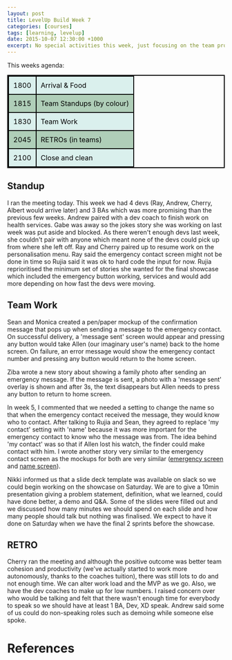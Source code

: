 ```yaml
---
layout: post
title: LevelUp Build Week 7
categories: [courses]
tags: [learning, levelup]
date: 2015-10-07 12:30:00 +1000
excerpt: No special activities this week, just focusing on the team project and lead up into the final showcase on saturday.
---
```

<style>

table{
	margin: 0 auto;
    border-collapse: collapse;
    border-spacing: 0;
    border:2px solid #000000;
}

th{
    background: #33824c;
    color: white;
}

th, td{
    border:2px solid #000000;
    padding: 10px;
}

td{
	color: black;
}

tr:nth-child(even){
	background: #afceb8;
}

tr:nth-child(odd){
	background: #daf0ed;
}
</style>

This weeks agenda:

<table>
	<tr><td>1800</td><td>Arrival & Food</td></tr>
	<tr><td>1815</td><td>Team Standups (by colour)</td></tr>
	<tr><td>1830</td><td>Team Work</td></tr>
	<tr><td>2045</td><td>RETROs (in teams)</td></tr>
	<tr><td>2100</td><td>Close and clean</td></tr>
</table>

## Standup

I ran the meeting today. This week we had 4 devs (Ray, Andrew, Cherry, Albert would arrive later) and 3 BAs which was more promising than the previous few weeks. Andrew paired with a dev coach to finish work on health services. Gabe was away so the jokes story she was working on last week was put aside and blocked. As there weren't enough devs last week, she couldn't pair with anyone which meant none of the devs could pick up from where she left off. Ray and Cherry paired up to resume work on the personalisation menu.  Ray said the emergency contact screen might not be done in time so Rujia said it was ok to hard code the input for now. Rujia reprioritised the minimum set of stories she wanted for the final showcase which included the emergency button working, services and would add more depending on how fast the devs were moving.

## Team Work

Sean and Monica created a pen/paper mockup of the confirmation message that pops up when sending a message to the emergency contact. On successful delivery, a 'message sent' screen would appear and pressing any button would take Allen (our imaginary user's name) back to the home screen. On failure, an error message would show the emergency contact number and pressing any button would return to the home screen. 

Ziba wrote a new story about showing a family photo after sending an emergency message. If the message is sent, a photo with a 'message sent' overlay is shown and after 3s, the text disappears but Allen needs to press any button to return to home screen. 

In week 5, I commented that we needed a setting to change the name so that when the emergency contact received the message, they would know who to contact. After talking to Rujia and Sean, they agreed to replace 'my contact' setting with 'name' because it was more important for the emergency contact to know who the message was from. The idea behind 'my contact' was so that if Allen lost his watch, the finder could make contact with him. I wrote another story very similar to the emergency contact screen as the mockups for both are very similar ([emergency screen][1] and [name screen][2]). 

Nikki informed us that a slide deck template was available on slack so we could begin working on the showcase on Saturday. We are to give a 10min presentation giving a problem statement, definition, what we learned, could have done better, a demo and Q&A. Some of the slides were filled out and we discussed how many minutes we should spend on each slide and how many people should talk but nothing was finalised. We expect to have it done on Saturday when we have the final 2 sprints before the showcase.

## RETRO

Cherry ran the meeting and although the positive outcome was better team cohesion and productivity (we've actually started to work more autonomously, thanks to the coaches tuition), there was still lots to do and not enough time. We can alter work load and the MVP as we go. Also, we have the dev coaches to make up for low numbers. I raised concern over who would be talking and felt that there wasn't enough time for everybody to speak so we should have at least 1 BA, Dev, XD speak.  Andrew said some of us could do non-speaking roles such as demoing while someone else spoke. 

# References
[1]:../../../2015/09/23/Week-5-User-Testing.html
[2]:../../../2015/09/30/Week-6-Psychology-Behind-Agile.html